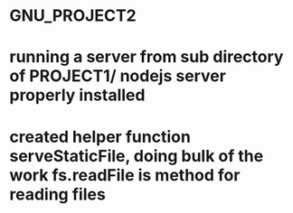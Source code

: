 # GNU_PROJECT2
# running a server from sub directory of PROJECT1/ nodejs server properly installed

# created helper function serveStaticFile, doing bulk of the work fs.readFile is method for reading files
